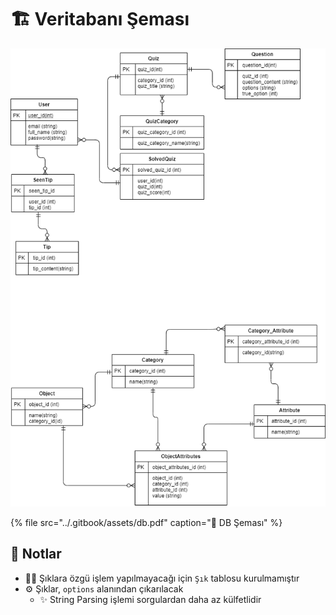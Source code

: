 # 🏗️ Veritabanı Şeması

![](../.gitbook/assets/untitled-diagram.png)

{% file src="../.gitbook/assets/db.pdf" caption="👀 DB Şeması" %}

## 📝 Notlar

* 👮‍♂️ Şıklara özgü işlem yapılmayacağı için `Şık` tablosu kurulmamıştır
* ⚙️ Şıklar, `options` alanından çıkarılacak
  * ✨ String Parsing işlemi sorgulardan daha az külfetlidir

